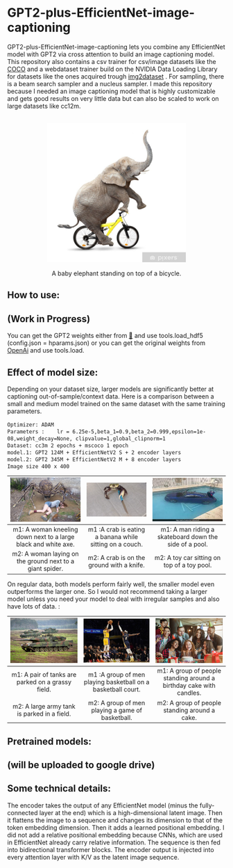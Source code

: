 # GPT2-plus-EfficientNet-image-captioning

GPT2-plus-EfficientNet-image-captioning lets you combine any EfficientNet model with GPT2 via cross attention to build an image captioning model. This repository also contains a csv trainer for csv/image datasets like the <a href="https://cocodataset.org/#home"> COCO</a> and a webdataset trainer build on the NVIDIA Data Loading Library for datasets like the ones acquired trough  <a href="https://github.com/rom1504/img2dataset/tree/main"> img2dataset</a> .  For sampling, there is a beam search sampler and a nucleus sampler. I made this repository because I needed an image captioning model that is highly customizable and gets good results on very little data but can also be scaled to work on large datasets like cc12m.
<br/><br/>
<p align="center">
    <img src=".//res/im.jpg" alt="drawing" style="width:320px;"/>
    <center>A baby elephant standing on top of a bicycle.</center>
</p>


## How to use:
## (Work in Progress)

You can get the GPT2 weights either from <a href="https://huggingface.co/gpt2"> 🤗</a> and use tools.load_hdf5 (config.json = hparams.json) or you can get the original weights from <a href="https://github.com/openai/gpt-2/blob/master/download_model.py"> OpenAi</a> and use tools.load.


## Effect of model size:
Depending on your dataset size, larger models are significantly better at captioning out-of-sample/context data. Here is a comparison between a small and medium model trained on the same dataset with the same training parameters.

````
Optimizer: ADAM 
Parameters :    lr = 6.25e-5,beta_1=0.9,beta_2=0.999,epsilon=1e-08,weight_decay=None, clipvalue=1,global_clipnorm=1
Dataset: cc3m 2 epochs + mscoco 1 epoch    
model.1: GPT2 124M + EfficientNetV2 S + 2 encoder layers
model.2: GPT2 345M + EfficientNetV2 M + 8 encoder layers 
Image size 400 x 400
````


| <img src=".//res/c1.jpg" alt="drawing" style="width:210px;"/> |<img src=".//res/c2.jpg" alt="drawing" style="width:360px;"/> | <img src=".//res/c4.jpg" alt="drawing" style="width:380px;"/> |
|:---:|:---:|:---:|
|m1: A woman kneeling down next to a large black and white axe.|m1 :A crab is eating a banana while sitting on a couch.|m1: A man riding a skateboard down the side of a pool.|
|m2: A woman laying on the ground next to a giant spider. |m2: A crab is on the ground with a knife.|m2: A toy car sitting on top of a toy pool. |

On regular data, both models perform fairly well, the smaller model even outperforms the larger one. So I would not recommend taking a larger model unless you need your model to deal with irregular samples and also have lots of data. :

| <img src=".//res/c3.jpg" alt="drawing" style="width:490px;"/> |<img src=".//res/c5.jpg" alt="drawing" style="width:380px;"/> | <img src=".//res/c6.jpg" alt="drawing" style="width:210px;"/> |
|:---:|:---:|:---:|
|m1: A pair of tanks are parked on a grassy field.|m1 :A group of men playing basketball on a basketball court.|m1: A group of people standing around a birthday cake with candles.|
|m2: A large army tank is parked in a field.|m2: A group of men playing a game of basketball.|m2: A group of people standing around a cake. |
## Pretrained models:
## (will be uploaded to google drive)

## Some technical details:

The encoder takes the output of any EfficientNet model (minus the fully-connected layer at the end) which is a high-dimensional latent image. Then it flattens the image to a sequence and changes its dimension to that of the token embedding dimension. Then it adds a learned positional embedding. I did not add a relative positional embedding because CNNs, which are used in EfficientNet already carry relative information. The sequence is then fed into bidirectional transformer blocks. The encoder output is injected into every attention layer with K/V as the latent image sequence.

